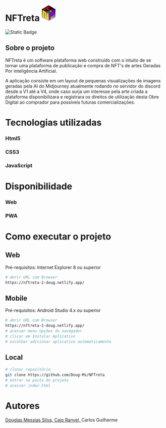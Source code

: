 # NFTreta <img height="50em" src='https://github.com/Doug-Ms/NFTreta/blob/main/NFTLogo.png' >
![Static Badge](https://img.shields.io/badge/Doug-Ms?logo=github&logoColor=%23000000&labelColor=%23264de4&link=github.com%2FDoug-Ms)
 

## Sobre o projeto

NFTreta é um software plataforma web construído com o intuito de se tornar uma plataforma de publicação e compra de NFT's de artes Geradas Por inteligência Artificial.

A aplicação consiste em um layout de pequenas visualizações de imagens geradas pela AI do Midjourney atualmente rodando no servidor do discord desde a V1 até a V4, onde caso surja um interesse pela arte criada a plataforma disponibilizara e registrara os direitos de utilização desta Obre Digital ao comprador para possíveis futuras comercializações.

# Tecnologias utilizadas
### Html5
### CSS3
### JavaScript
# Disponibilidade
### Web
### PWA
# Como executar o projeto
## Web
Pré-requisitos: Internet Explorer 8 ou superior
```bash
# abrir URL com Browser
https://nftreta-2-doug.netlify.app/
```
## Mobile
Pré-requisitos: Android Studio 4.x ou superior
```bash
# abrir URL com Browser
https://nftreta-2-doug.netlify.app/
# acessar menu opções do navegador
# clicar em Instalar Aplicativo
# escolher adicionar aplicativo automaticamente
```
## Local
```bash
# clonar repositório
git clone https://github.com/Doug-Ms/NFTreta
# entrar na pasta do projeto
# acessar index.html
```

# Autores
<a href='https://www.linkedin.com/in/doug-ms/'>
Douglas Messias Silva,
</a>
<a href='https://www.linkedin.com/in/caioranyel/'>
Caio Ranyel, 
</a>
Carlos Guilherme
